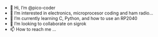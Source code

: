 - 👋 Hi, I’m @pico-coder
- 👀 I’m interested in electronics, microprocesor coding and ham radio...
- 🌱 I’m currently learning C, Python, and how to use an RP2040
- 💞️ I’m looking to collaborate on sigrok
- 📫 How to reach me ...

<!---
pico-coder/pico-coder is a ✨ special ✨ repository because its `README.md` (this file) appears on your GitHub profile.
You can click the Preview link to take a look at your changes.
--->
